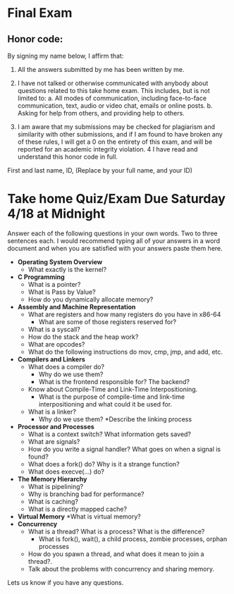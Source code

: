 # Final Exam

 ## Honor code: 
 
 By signing my name below, I affirm that:
 
 1. All the answers submitted by me has been written by me.
 
 2. I have not talked or otherwise communicated with anybody about 
    questions related to this take home exam. This includes, but is not limited to:
    a. All modes of communication, including face-to-face communication, text, 
       audio or video chat, emails or online posts.
    b. Asking for help from others, and providing help to others.

  3. I am aware that my submissions may be checked for plagiarism and 
     similarity with other submissions, and if I am found to have broken 
     any of these rules, I will get a 0 on the entirety of this exam, 
     and will be reported for an academic integrity violation.
  4 I have read and understand this honor code in full. 
   
  First and last name, ID, (Replace by your full name, and your ID)
  
# Take home Quiz/Exam Due Saturday 4/18  at Midnight

Answer each of the following questions in your own words. Two to three sentences each. I would recommend typing all of your
answers in a word document and when you are satisfied with your answers paste them here.

* **Operating System Overview**
    * What exactly is the kernel?
* **C Programming**
    * What is a pointer? 
    * What is Pass by Value?
    * How do you dynamically allocate memory?
* **Assembly and Machine Representation**
    * What are registers and how many registers do you have in x86-64
      * What are some of those registers reserved for?
    * What is a syscall?
    * How do the stack and the heap work?
    * What are opcodes?
    * What do the following instructions do mov, cmp, jmp, and add, etc.
* **Compilers and Linkers**
    * What does a compiler do?
      * Why do we use them?
      * What is the frontend responsible for? The backend?
    * Know about Compile-Time and Link-Time Interpositioning.
      * What is the purpose of compile-time and link-time interpositioning and what could it be used for.
    * What is a linker?
      * Why do we use them?
    *Describe the linking process
* **Processor and Processes**
    * What is a context switch? What information gets saved?
    * What are signals?
    * How do you write a signal handler? What goes on when a signal is found?
    * What does a fork() do? Why is it a strange function?
    * What does execve(...) do?
* **The Memory Hierarchy**
    * What is pipelining?
    * Why is branching bad for performance?
    * What is caching?
    * What is a directly mapped cache?
* **Virtual Memory**
    *What is virtual memory?
* **Concurrency**
    * What is a thread? What is a process? What is the difference?
      * What is fork(), wait(), a child process, zombie processes, orphan processes
    * How do you spawn a thread, and what does it mean to join a thread?.
    * Talk about the problems with concurrency and sharing memory.
    
    
Lets us know if you have any questions. 

      













 
 

